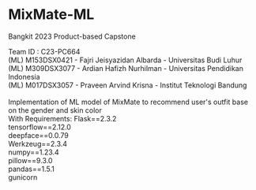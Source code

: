 # MixMate-ML
Bangkit 2023 Product-based Capstone

Team ID : C23-PC664 <br/>
(ML) M153DSX0421 - Fajri Jeisyazidan Albarda - Universitas Budi Luhur <br/>
(ML) M309DSX3077 - Ardian Hafizh Nurhilman - Universitas Pendidikan Indonesia <br/>
(ML) M017DSX3057 - Praveen Arvind Krisna - Institut Teknologi Bandung <br/>
<br/>
Implementation of ML model of MixMate to recommend user's outfit base on the gender and skin color
<br/>
With Requirements:
Flask==2.3.2 <br/>
tensorflow==2.12.0<br/>
deepface==0.0.79<br/>
Werkzeug==2.3.4<br/>
numpy==1.23.4<br/>
pillow==9.3.0<br/>
pandas==1.5.1<br/>
gunicorn
